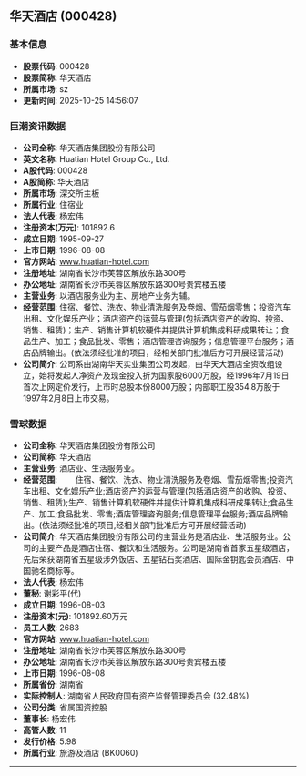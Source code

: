 ## 华天酒店 (000428)

### 基本信息

- **股票代码**: 000428
- **股票简称**: 华天酒店
- **所属市场**: sz
- **更新时间**: 2025-10-25 14:56:07

### 巨潮资讯数据

- **公司全称**: 华天酒店集团股份有限公司
- **英文名称**: Huatian Hotel Group Co., Ltd.
- **A股代码**: 000428
- **A股简称**: 华天酒店
- **所属市场**: 深交所主板
- **所属行业**: 住宿业
- **法人代表**: 杨宏伟
- **注册资本(万元)**: 101892.6
- **成立日期**: 1995-09-27
- **上市日期**: 1996-08-08
- **官方网站**: www.huatian-hotel.com
- **注册地址**: 湖南省长沙市芙蓉区解放东路300号
- **办公地址**: 湖南省长沙市芙蓉区解放东路300号贵宾楼五楼
- **主营业务**: 以酒店服务业为主、房地产业务为辅。
- **经营范围**: 住宿、餐饮、洗衣、物业清洗服务及卷烟、雪茄烟零售；投资汽车出租、文化娱乐产业；酒店资产的运营与管理(包括酒店资产的收购、投资、销售、租赁)；生产、销售计算机软硬件并提供计算机集成科研成果转让；食品生产、加工；食品批发、零售；酒店管理咨询服务；信息管理平台服务；酒店品牌输出。(依法须经批准的项目，经相关部门批准后方可开展经营活动)
- **公司简介**: 公司系由湖南华天实业集团公司发起，由华天大酒店全资改组设立，始将发起人净资产及现金投入折为国家股6000万股，经1996年7月19日首次上网定价发行，上市时总股本份8000万股；内部职工股354.8万股于1997年2月8日上市交易。

### 雪球数据

- **公司全称**: 华天酒店集团股份有限公司
- **公司简称**: 华天酒店
- **主营业务**: 酒店业、生活服务业。
- **经营范围**: 　　住宿、餐饮、洗衣、物业清洗服务及卷烟、雪茄烟零售;投资汽车出租、文化娱乐产业;酒店资产的运营与管理(包括酒店资产的收购、投资、销售、租赁);生产、销售计算机软硬件并提供计算机集成科研成果转让;食品生产、加工;食品批发、零售;酒店管理咨询服务;信息管理平台服务;酒店品牌输出。(依法须经批准的项目,经相关部门批准后方可开展经营活动)
- **公司简介**: 华天酒店集团股份有限公司的主营业务是酒店业、生活服务业。公司的主要产品是酒店住宿、餐饮和生活服务。公司是湖南省首家五星级酒店，先后荣获湖南省五星级涉外饭店、五星钻石奖酒店、国际金钥匙会员酒店、中国驰名商标等。
- **法人代表**: 杨宏伟
- **董秘**: 谢彩平(代)
- **成立日期**: 1996-08-03
- **注册资本(元)**: 101892.60万元
- **员工人数**: 2683
- **官方网站**: www.huatian-hotel.com
- **注册地址**: 湖南省长沙市芙蓉区解放东路300号
- **办公地址**: 湖南省长沙市芙蓉区解放东路300号贵宾楼五楼
- **上市日期**: 1996-08-08
- **所属省份**: 湖南省
- **实际控制人**: 湖南省人民政府国有资产监督管理委员会 (32.48%)
- **公司分类**: 省属国资控股
- **董事长**: 杨宏伟
- **高管人数**: 11
- **发行价格**: 5.98
- **所属行业**: 旅游及酒店 (BK0060)

---